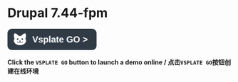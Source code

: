 # Drupal 7.44-fpm

<a href="https://www.vsplate.com/?docker-compose=https://github.com/vsplate/dcenvs/drupal/7.44-fpm"><img alt="VSPLATE GO" src="https://raw.githubusercontent.com/vsplate/images/master/vsgo_btn.png" width="200px"></a>

**Click the `VSPLATE GO` button to launch a demo online / 点击`VSPLATE GO`按钮创建在线环境**